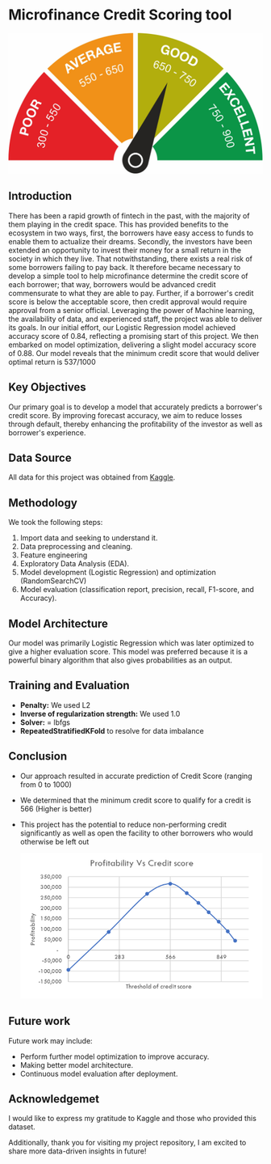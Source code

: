 # Microfinance Credit Scoring tool

![Alt text](https://github.com/MosesMwalya/bank_credit_scoring/blob/main/images/credit_score.jpg)

## Introduction
There has been a rapid growth of fintech in the past, with the majority of them playing in the credit space. This has provided benefits to the ecosystem in two ways, first, the borrowers have easy access to funds to enable them to actualize their dreams. Secondly, the investors have been extended an opportunity to invest their money for a small return in the society in which they live.
That notwithstanding, there exists a real risk of some borrowers failing to pay back. It therefore became necessary to develop a simple tool to help microfinance determine the credit score of each borrower; that way, borrowers would be advanced credit commensurate to what they are able to pay. Further, if a borrower's credit score is below the acceptable score, then credit approval would require approval from a senior official.
Leveraging the power of Machine learning, the availability of data, and experienced staff, the project was able to deliver its goals. In our initial effort, our Logistic Regression model achieved accuracy score of 0.84, reflecting a promising start of this project. We then embarked on model optimization, delivering a slight model accuracy score of 0.88.
Our model reveals that the minimum credit score that would deliver optimal return is 537/1000

## Key Objectives
Our primary goal is to develop a model that accurately predicts a borrower's credit score. By improving forecast accuracy, we aim to reduce losses through default, thereby enhancing the profitability of the investor as well as borrower's experience.

## Data Source
All data for this project was obtained from [Kaggle](https://www.kaggle.com/datasets/kapturovalexander/bank-credit-scoring/bank.csv). 

## Methodology
We took the following steps:
  1. Import data and seeking to understand it.
  2. Data preprocessing and cleaning.
  3. Feature engineering
  4. Exploratory Data Analysis (EDA).
  5. Model development (Logistic Regression) and optimization (RandomSearchCV)
  6. Model evaluation (classification report, precision, recall, F1-score, and Accuracy).

## Model Architecture
Our model was primarily Logistic Regression which was later optimized to give a higher evaluation score. This model was preferred because it is a powerful binary algorithm that also gives probabilities as an output.

## Training and Evaluation
- **Penalty:** We used L2
- **Inverse of regularization strength:** We used 1.0
- **Solver:** = lbfgs
- **RepeatedStratifiedKFold** to resolve for data imbalance

## Conclusion
- Our approach resulted in accurate prediction of Credit Score (ranging from 0 to 1000)
- We determined that the minimum credit score to qualify for a credit is 566 (Higher is better)
- This project has the potential to reduce non-performing credit significantly as well as open the facility to other borrowers who would otherwise be left out

  ![Alt text](images/image.png)

## Future work
Future work may include:
- Perform further model optimization to improve accuracy.
- Making better model architecture.
- Continuous model evaluation after deployment.

## Acknowledgemet
I would like to express my gratitude to Kaggle and those who provided this dataset.

Additionally, thank you for visiting my project repository, I am excited to share more data-driven insights in future!
